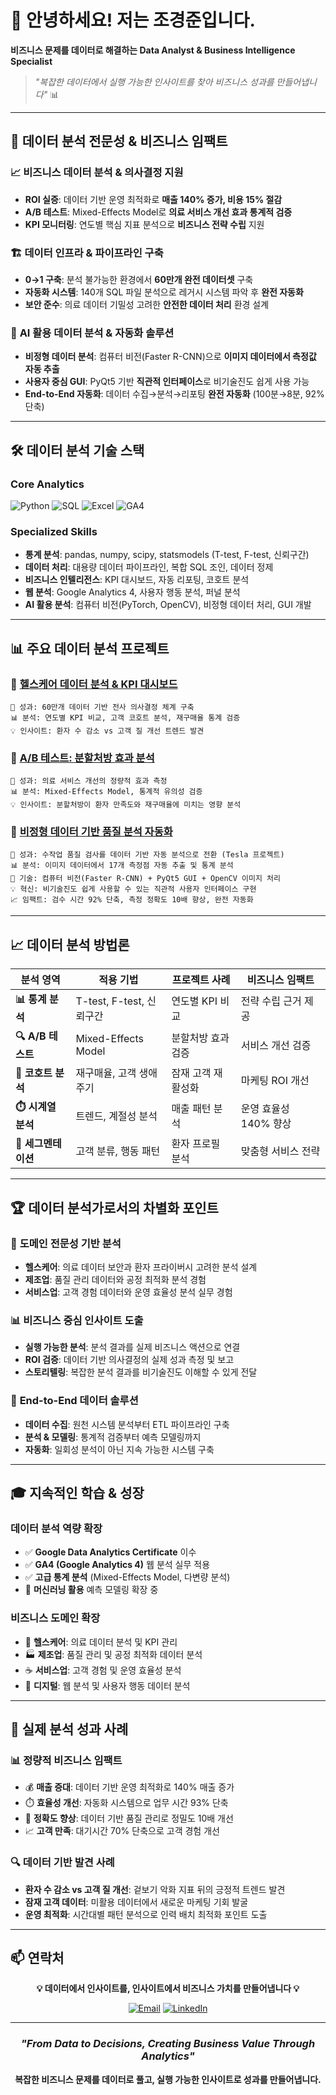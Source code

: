 
# 👋 안녕하세요! 저는 조경준입니다.

**비즈니스 문제를 데이터로 해결하는 Data Analyst & Business Intelligence Specialist**

> *"복잡한 데이터에서 실행 가능한 인사이트를 찾아 비즈니스 성과를 만들어냅니다"* 📊

---

## 🎯 데이터 분석 전문성 & 비즈니스 임팩트

### 📈 **비즈니스 데이터 분석 & 의사결정 지원**
- **ROI 실증**: 데이터 기반 운영 최적화로 **매출 140% 증가, 비용 15% 절감**
- **A/B 테스트**: Mixed-Effects Model로 **의료 서비스 개선 효과 통계적 검증**
- **KPI 모니터링**: 연도별 핵심 지표 분석으로 **비즈니스 전략 수립** 지원

### 🏗️ **데이터 인프라 & 파이프라인 구축**
- **0→1 구축**: 분석 불가능한 환경에서 **60만개 완전 데이터셋** 구축
- **자동화 시스템**: 140개 SQL 파일 분석으로 레거시 시스템 파악 후 **완전 자동화**
- **보안 준수**: 의료 데이터 기밀성 고려한 **안전한 데이터 처리** 환경 설계

### 🤖 **AI 활용 데이터 분석 & 자동화 솔루션**
- **비정형 데이터 분석**: 컴퓨터 비전(Faster R-CNN)으로 **이미지 데이터에서 측정값 자동 추출**
- **사용자 중심 GUI**: PyQt5 기반 **직관적 인터페이스**로 비기술진도 쉽게 사용 가능
- **End-to-End 자동화**: 데이터 수집→분석→리포팅 **완전 자동화** (100분→8분, 92% 단축)

---

## 🛠️ 데이터 분석 기술 스택

### **Core Analytics**
![Python](https://img.shields.io/badge/Python-3776AB?style=for-the-badge&logo=python&logoColor=white)
![SQL](https://img.shields.io/badge/MySQL-4479A1?style=for-the-badge&logo=mysql&logoColor=white)
![Excel](https://img.shields.io/badge/Microsoft_Excel-217346?style=for-the-badge&logo=microsoft-excel&logoColor=white)
![GA4](https://img.shields.io/badge/Google_Analytics-E37400?style=for-the-badge&logo=google-analytics&logoColor=white)

### **Specialized Skills**
- **통계 분석**: pandas, numpy, scipy, statsmodels (T-test, F-test, 신뢰구간)
- **데이터 처리**: 대용량 데이터 파이프라인, 복합 SQL 조인, 데이터 정제
- **비즈니스 인텔리전스**: KPI 대시보드, 자동 리포팅, 코호트 분석
- **웹 분석**: Google Analytics 4, 사용자 행동 분석, 퍼널 분석
- **AI 활용 분석**: 컴퓨터 비전(PyTorch, OpenCV), 비정형 데이터 처리, GUI 개발

---

## 📊 주요 데이터 분석 프로젝트

### 📌 [헬스케어 데이터 분석 & KPI 대시보드](https://github.com/juncho725/data-analysis-portfolio-kr)
```
🎯 성과: 60만개 데이터 기반 전사 의사결정 체계 구축
📊 분석: 연도별 KPI 비교, 고객 코호트 분석, 재구매율 통계 검증
💡 인사이트: 환자 수 감소 vs 고객 질 개선 트렌드 발견
```

### 📌 [A/B 테스트: 분할처방 효과 분석](https://github.com/juncho725/data-analysis-portfolio)
```
🎯 성과: 의료 서비스 개선의 정량적 효과 측정
📊 분석: Mixed-Effects Model, 통계적 유의성 검증
💡 인사이트: 분할처방이 환자 만족도와 재구매율에 미치는 영향 분석
```

### 📌 [비정형 데이터 기반 품질 분석 자동화](https://github.com/juncho725/extrusion-die-inspection)
```
🎯 성과: 수작업 품질 검사를 데이터 기반 자동 분석으로 전환 (Tesla 프로젝트)
📊 분석: 이미지 데이터에서 17개 측정점 자동 추출 및 통계 분석
🤖 기술: 컴퓨터 비전(Faster R-CNN) + PyQt5 GUI + OpenCV 이미지 처리
💡 혁신: 비기술진도 쉽게 사용할 수 있는 직관적 사용자 인터페이스 구현
📈 임팩트: 검수 시간 92% 단축, 측정 정확도 10배 향상, 완전 자동화
```

---

## 📈 데이터 분석 방법론

<div align="center">

| 분석 영역 | 적용 기법 | 프로젝트 사례 | 비즈니스 임팩트 |
|-----------|-----------|---------------|-----------------|
| **📊 통계 분석** | T-test, F-test, 신뢰구간 | 연도별 KPI 비교 | 전략 수립 근거 제공 |
| **🔍 A/B 테스트** | Mixed-Effects Model | 분할처방 효과 검증 | 서비스 개선 검증 |
| **👥 코호트 분석** | 재구매율, 고객 생애주기 | 잠재 고객 재활성화 | 마케팅 ROI 개선 |
| **⏱️ 시계열 분석** | 트렌드, 계절성 분석 | 매출 패턴 분석 | 운영 효율성 140% 향상 |
| **🎯 세그멘테이션** | 고객 분류, 행동 패턴 | 환자 프로필 분석 | 맞춤형 서비스 전략 |

</div>

---

## 🏆 데이터 분석가로서의 차별화 포인트

### 💼 **도메인 전문성 기반 분석**
- **헬스케어**: 의료 데이터 보안과 환자 프라이버시 고려한 분석 설계
- **제조업**: 품질 관리 데이터와 공정 최적화 분석 경험
- **서비스업**: 고객 경험 데이터와 운영 효율성 분석 실무 경험

### 📊 **비즈니스 중심 인사이트 도출**
- **실행 가능한 분석**: 분석 결과를 실제 비즈니스 액션으로 연결
- **ROI 검증**: 데이터 기반 의사결정의 실제 성과 측정 및 보고
- **스토리텔링**: 복잡한 분석 결과를 비기술진도 이해할 수 있게 전달

### 🔧 **End-to-End 데이터 솔루션**
- **데이터 수집**: 원천 시스템 분석부터 ETL 파이프라인 구축
- **분석 & 모델링**: 통계적 검증부터 예측 모델링까지
- **자동화**: 일회성 분석이 아닌 지속 가능한 시스템 구축

---

## 🎓 지속적인 학습 & 성장

### **데이터 분석 역량 확장**
- ✅ **Google Data Analytics Certificate** 이수
- ✅ **GA4 (Google Analytics 4)** 웹 분석 실무 적용
- ✅ **고급 통계 분석** (Mixed-Effects Model, 다변량 분석)
- 🔄 **머신러닝 활용** 예측 모델링 확장 중

### **비즈니스 도메인 확장**
- 🏥 **헬스케어**: 의료 데이터 분석 및 KPI 관리
- 🏭 **제조업**: 품질 관리 및 공정 최적화 데이터 분석
- ☕ **서비스업**: 고객 경험 및 운영 효율성 분석
- 📱 **디지털**: 웹 분석 및 사용자 행동 데이터 분석

---

## 🌟 실제 분석 성과 사례

### 📊 **정량적 비즈니스 임팩트**
- 💰 **매출 증대**: 데이터 기반 운영 최적화로 140% 매출 증가
- ⏱️ **효율성 개선**: 자동화 시스템으로 업무 시간 93% 단축
- 🎯 **정확도 향상**: 데이터 기반 품질 관리로 정밀도 10배 개선
- 📈 **고객 만족**: 대기시간 70% 단축으로 고객 경험 개선

### 🔍 **데이터 기반 발견 사례**
- **환자 수 감소 vs 고객 질 개선**: 겉보기 악화 지표 뒤의 긍정적 트렌드 발견
- **잠재 고객 데이터**: 미활용 데이터에서 새로운 마케팅 기회 발굴
- **운영 최적화**: 시간대별 패턴 분석으로 인력 배치 최적화 포인트 도출

---

## 📫 연락처

<div align="center">

**💡 데이터에서 인사이트를, 인사이트에서 비즈니스 가치를 만들어냅니다 💡**

[![Email](https://img.shields.io/badge/Email-Jun.cho725@gmail.com-red?style=for-the-badge&logo=gmail&logoColor=white)](mailto:Jun.cho725@gmail.com)
[![LinkedIn](https://img.shields.io/badge/LinkedIn-Connect-blue?style=for-the-badge&logo=linkedin&logoColor=white)](https://www.linkedin.com/in/jun-cho-8b500a2aa/)

</div>

---

<div align="center">

### *"From Data to Decisions, Creating Business Value Through Analytics"* 

**복잡한 비즈니스 문제를 데이터로 풀고, 실행 가능한 인사이트로 성과를 만들어냅니다.**

</div>
